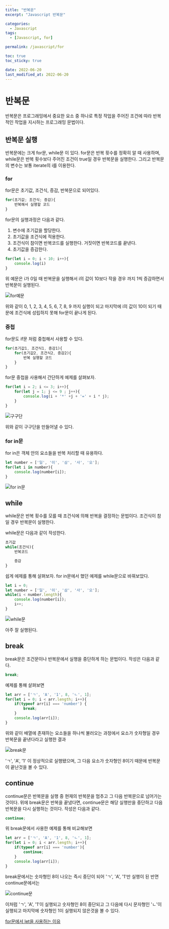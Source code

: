 ```yaml
---
title: "반복문"
excerpt: "Javascript 반복문"

categories:
  - Javascript
tags:
  - [Javascript, for]

permalink: /javascript/for

toc: true
toc_sticky: true

date: 2022-06-20
last_modified_at: 2022-06-20
---
```


# 반복문
반복문은 프로그래밍에서 중요한 요소 중 하나로 특정 작업을 주어진 조건에 따라 반복적인 작업을 지시하는 프로그래밍 문법이다.

## 반복문 실행
반복문에는 크게 for문, while문 이 있다. for문은 반복 횟수를 정확히 알 때 사용하며, while문은 반복 횟수보다 주어진 조건이 true일 경우 반복문을 실행한다.
그리고 반복문의 변수는 보통 iterate의 i를 이용한다.

### for
for문은 초기값, 조건식, 증감, 반복문으로 되어있다. 
```javascript
for(초기값; 조건식; 증감){
    반복해서 실행할 코드
}
```
for문의 실행과정은 다음과 같다.
1. 변수에 초기값을 할당한다.
2. 초기값을 조건식에 적용한다.
3. 조건식이 참이면 반복코드를 실행한다. 거짓이면 반복코드를 끝낸다.
4. 초기값을 증감한다.

```javascript
for(let i = 0; i < 10; i++){
    console.log(i)
}
```
위 예문은 i가 0일 때 반복문을 실행해서 i의 값이 10보다 작을 경우 까지 1씩 증감하면서 반복문이 실행된다.

![for예문](https://user-images.githubusercontent.com/46247666/56254984-01d1d800-60fe-11e9-99a8-0dff10672eb9.jpg)

위와 같이 0, 1, 2, 3, 4, 5, 6, 7, 8, 9 까지 실행이 되고 마지막에 i의 값이 10이 되기 때문에 조건식에 성립하지 못해 for문이 끝나게 된다.

### 중첩
for문도 if문 처럼 중첩해서 사용할 수 있다. 
```javascript
for(초기값1, 조건식1, 증감1){
    for(초기값2, 조건식2, 증감2){
        반복 실행할 코드
    }
}
```

for문 중첩을 사용해서 간단하게 예제를 살펴보자.

```javascript
for(let i = 2; i <= 3; i++){
    for(let j = 1; j <= 9 ; j++){
        console.log(i + '*' +j + '=' + i * j);
    }
}
```

![구구단](https://user-images.githubusercontent.com/46247666/56255487-08f9e580-6100-11e9-9a77-0d92b4956219.jpg)

위와 같이 구구단을 만들어낼 수 있다.

### for in문
for in은 객체 안의 요소들을 반복 처리할 때 유용하다.
```javascript
let number = ['일', '이', '삼', '사', '오'];
for(let i in number){
    console.log(number[i]);
}
```
![for in문](https://user-images.githubusercontent.com/46247666/56255862-5c206800-6101-11e9-9413-5ee66a4a0566.jpg)

## while
while문은 반복 횟수를 모를 때 조건식에 의해 반복을 결정하는 문법이다. 조건식이 참일 경우 반복문이 실행한다.

while문은 다음과 같이 작성한다.
```javascript
초기값
while(조건식){
    반복코드

    증감
}
```

쉽게 에제를 통해 살펴보자.
for in문에서 했던 예제를 while문으로 바꿔보았다.

```javascript
let i = 0;
let number = ['일', '이', '삼', '사', '오'];
while(i < number.length){
    console.log(number[i]);
    i++;
}
```

![while문](https://user-images.githubusercontent.com/46247666/56256967-bcb1a400-6105-11e9-9a53-ed809930190c.jpg)

아주 잘 실행된다.

## break
break문은 조건문이나 반복문에서 실행을 중단하게 하는 문법이다. 작성은 다음과 같다.
```javascript
break;
```
예제를 통해 살펴보면
```javascript
let arr = ['ㄱ', 'A', '1', 8, 'ㄴ', 1];
for(let i = 0; i < arr.length; i++){
    if(typeof arr[i] === 'number') {
        break;
    }
    console.log(arr[i]);
}
```

위와 같이 배열에 존재하는 요소들을 하나씩 불러오는 과정에서 요소가 숫자형일 경우 반복문을 끝낸다라고 실행한 결과

![break문](https://user-images.githubusercontent.com/46247666/56258812-dd7cf800-610b-11e9-9507-0f572869bca1.jpg)

'ㄱ', 'A', '1' 이 정상적으로 실행됐으며, 그 다음 요소가 숫자형인 8이기 때문에 반복문이 끝난것을 볼 수 있다.

## continue 
continue문은 반복문을 실행 중 현재의 반복문을 멈추고 그 다음 반복문으로 넘어가는 것이다. 위에 break문은 반복을 끝냈다면, continue문은 해당 실행만을 중단하고 다음 반복문을 다시 실행하는 것이다. 작성은 다음과 같다.
```javascript
continue;
```
위 break문에서 사용한 예제를 통해 비교해보면
```javascript
let arr = ['ㄱ', 'A', '1', 8, 'ㄴ', 1];
for(let i = 0; i < arr.length; i++){
    if(typeof arr[i] === 'number'){
        continue;
    }
    console.log(arr[i]);
}
```
break문에서는 숫자형인 8이 나오는 즉시 중단이 되어 'ㄱ', 'A', '1'만 실행이 된 반면 continue문에서는

![continue문](https://user-images.githubusercontent.com/46247666/56259342-a3acf100-610d-11e9-8c29-790b2f1f20fb.jpg)

이처럼 'ㄱ', 'A', '1'이 실행되고 숫자형인 8이 중단되고 그 다음에 다시 문자형인 'ㄴ'이 실행되고 마지막에 숫자형인 1이 실행되지 않은것을 볼 수 있다.

[for문에서 let을 사용하는 이유](#)